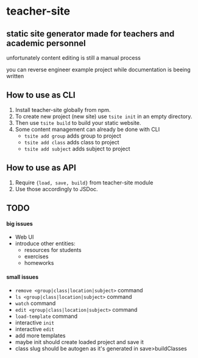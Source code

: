 # teacher-site

## static site generator made for teachers and academic personnel

unfortunately content editing is still a manual process

you can reverse engineer example project while documentation is beeing written

## How to use as CLI

1. Install teacher-site globally from npm.
2. To create new project (new site) use `tsite init` in an empty directory.
3. Then use `tsite build` to build your static website.
4. Some content management can already be done with CLI
    * `tsite add group` adds group to project
    * `tsite add class` adds class to project
    * `tsite add subject` adds subject to project

## How to use as API

1. Require `{load, save, build}` from teacher-site module
2. Use those accordingly to JSDoc.

## TODO

#### big issues
* Web UI
* introduce other entities:
    * resources for students
    * exercises
    * homeworks

#### small issues

* `remove <group|class|location|subject>` command
* `ls <group|class|location|subject>` command
* `watch` command
* `edit <group|class|location|subject>` command
* `load-template` command
* interactive `init`
* interactive `edit`
* add more templates
* maybe init should create loaded project and save it
* class slug should be autogen as it's generated in save>buildClasses
